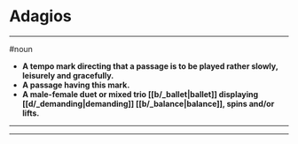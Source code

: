# Adagios
---
#noun
- **A tempo mark directing that a passage is to be played rather slowly, leisurely and gracefully.**
- **A passage having this mark.**
- **A male-female duet or mixed trio [[b/_ballet|ballet]] displaying [[d/_demanding|demanding]] [[b/_balance|balance]], spins and/or lifts.**
---
---
